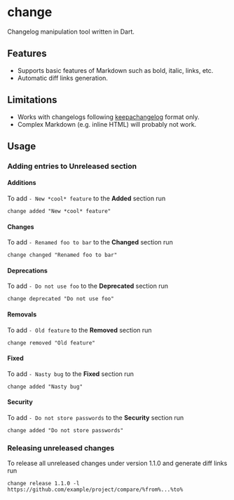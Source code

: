 # change
Changelog manipulation tool written in Dart. 

## Features
- Supports basic features of Markdown such as bold, italic, links, etc.
- Automatic diff links generation.

## Limitations
- Works with changelogs following [keepachangelog](https://keepachangelog.com/en/1.0.0/) format only.
- Complex Markdown (e.g. inline HTML) will probably not work.


## Usage
### Adding entries to Unreleased section
#### Additions
To add `- New *cool* feature` to the **Added** section run
```
change added "New *cool* feature"
```

#### Changes
To add `- Renamed foo to bar` to the **Changed** section run
```
change changed "Renamed foo to bar"
```

#### Deprecations
To add `- Do not use foo` to the **Deprecated** section run
```
change deprecated "Do not use foo"
```

#### Removals
To add `- Old feature` to the **Removed** section run
```
change removed "Old feature"
```

#### Fixed
To add `- Nasty bug` to the **Fixed** section run
```
change added "Nasty bug"
```

#### Security
To add `- Do not store passwords` to the **Security** section run
```
change added "Do not store passwords"
```

### Releasing unreleased changes
To release all unreleased changes under version 1.1.0 and generate diff links run
```
change release 1.1.0 -l https://github.com/example/project/compare/%from%...%to%
```